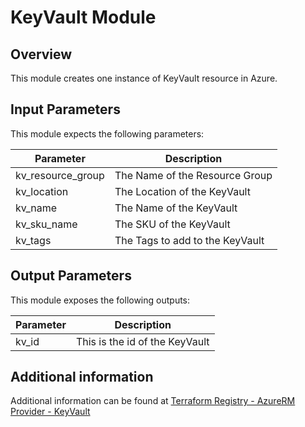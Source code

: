 # KeyVault Module

## Overview

This module creates one instance of KeyVault resource in Azure.

## Input Parameters

This module expects the following parameters:

| Parameter | Description |
|---|---|
| kv_resource_group | The Name of the Resource Group |
| kv_location | The Location of the KeyVault |
| kv_name | The Name of the KeyVault |
| kv_sku_name | The SKU of the KeyVault |
| kv_tags | The Tags to add to the KeyVault |

## Output Parameters

This module exposes the following outputs:

| Parameter | Description |
|---|---|
| kv_id | This is the id of the KeyVault |

## Additional information

Additional information can be found at [Terraform Registry - AzureRM Provider - KeyVault](https://registry.terraform.io/providers/hashicorp/azurerm/latest/docs/resources/key_vault)
